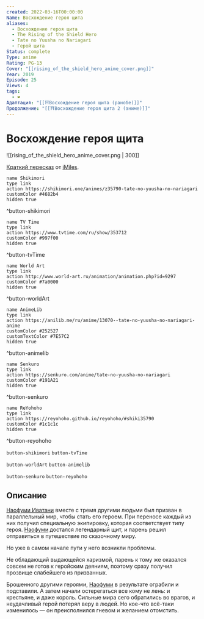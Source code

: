 ```yaml
---
created: 2022-03-16T00:00:00
Name: Восхождение героя щита
aliases:
  - Восхождение героя щита
  - The Rising of the Shield Hero
  - Tate no Yuusha no Nariagari
  - Герой щита
Status: complete
Type: anime
Rating: PG-13
Cover: "[[rising_of_the_shield_hero_anime_cover.png]]"
Year: 2019
Episode: 25
Views: 4
tags:
  - ❤
Адаптация: "[[⛩️Восхождение героя щита (ранобе)]]"
Продолжение: "[[⛩️Восхождение героя щита 2 (аниме)]]"
---
```


# Восхождение героя щита

![[rising_of_the_shield_hero_anime_cover.png | 300]]

[Краткий пересказ](https://youtu.be/S8KqHUQUOKI?si=SrCta7DKseXm4Vhy) от [iMiles](https://www.youtube.com/@iMiles).


```button
name Shikimori
type link
action https://shikimori.one/animes/z35790-tate-no-yuusha-no-nariagari
customColor #4682b4
hidden true
```
^button-shikimori

```button
name TV Time
type link
action https://www.tvtime.com/ru/show/353712
customColor #997f00
hidden true
```
^button-tvTime

```button
name World Art
type link
action http://www.world-art.ru/animation/animation.php?id=9297
customColor #7a0000
hidden true
```
^button-worldArt

```button
name AnimeLib
type link
action https://anilib.me/ru/anime/13070--tate-no-yuusha-no-nariagari-anime
customColor #252527
customTextColor #7E57C2
hidden true
```
^button-animelib

```button
name Senkuro
type link
action https://senkuro.com/anime/tate-no-yuusha-no-nariagari
customColor #191A21
hidden true
```
^button-senkuro

```button
name ReYohoho
type link
action https://reyohoho.github.io/reyohoho/#shiki35790
customColor #1c1c1c
hidden true
```
^button-reyohoho

`button-shikimori` `button-tvTime`

`button-worldArt` `button-animelib`

`button-senkuro` `button-reyohoho`

## Описание

[Наофуми Иватани](https://shikimori.one/characters/112891-naofumi-iwatani) вместе с тремя другими людьми был призван в параллельный мир, чтобы стать его героем. При переносе каждый из них получил специальную экипировку, которая соответствует типу героя. [Наофуми](https://shikimori.one/characters/112891-naofumi-iwatani) достался легендарный щит, и парень решил отправиться в путешествие по сказочному миру.

Но уже в самом начале пути у него возникли проблемы.

Не обладающий выдающейся харизмой, парень к тому же оказался совсем не готов к геройским деяниям, поэтому сразу получил прозвище слабейшего из призванных.

Брошенного другими героями, [Наофуми](https://shikimori.one/characters/112891-naofumi-iwatani) в результате ограбили и подставили. А затем начали остерегаться все кому не лень: и крестьяне, и даже король. Сильные мира сего обратились во врагов, и неудачливый герой потерял веру в людей. Но кое-что всё-таки изменилось — он преисполнился гневом и желанием отомстить.
